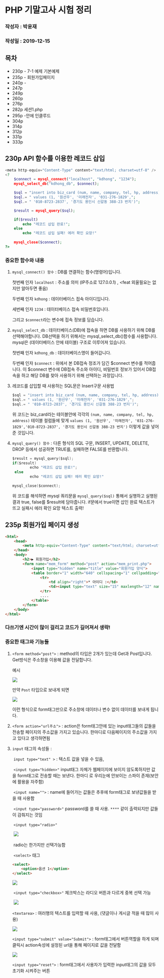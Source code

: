 # PHP 기말고사 시험 정리

### 작성자 : 박윤재

### 작성일 : 2019-12-15



## 목차

- 230p - 7-1 예제 기본예제
- 235p - 회원가입페이지 
- 240p - 
- 247p
- 249p 
- 260p 
- 276p
- 282p 세션1.php
- 295p  -안에 인클루드
- 304p 
- 314p 
- 312p
- 331p
- 333p



## 230p API 함수를 이용한 레코드 삽입

```php
<meta http-equiv="Content-Type" content="text/html; charset=utf-8" />
<?
    $connect = mysql_connect("localhost", "kdhong", "1234");
	mysql_select_db("kdhong_db", $connect);

	$sql = "insert into biz_card (num, name, company, tel, hp, address)";
	$sql.= " values (1, '원선우', '미래전자', '031-276-1829',";
	$sql.= " '010-8723-2837', '경기도 용인시 신갈동 388-23 번지')";

	$result = mysql_query($sql);

	if($result)
        echo "레코드 삽입 완료!";
	else
        echo "레코드 삽입 실패! 에러 확인 요망!"
        
    mysql_close($connect);
?>
```

### 중요한 함수와 내용

1. `mysql_connect() 함수` : DB를 연결하는 함수(명령어)입니다. 

   첫번째 인자 `localhost` : 주소를 의미 (IP주소로 127.0.0.1) , <feat 외울필요는 없지만 알아두면 좋음)

   두번째 인자 `kdhong` : 데이터베이스 접속 아이디입니다.

   세번째 인자 `1234` : 데이터베이스 접속 비밀번호입니다.

   그리고 `$connect`라는 변수에 접속 정보를 담습니다.

2. `mysql_select_db` : 데이터베이스(DB)에 접속을 하면 DB를 사용하기 위해 DB를 선택해야합니다. DB선택을 하기 위해서는 mysql_select_db()함수를 사용합니다. mysql은 (데이터베이스 안에 테이블) 구조로 이루어져 있습니다.

   첫번째 인자 `kdhong_db` : 데이터베이스명이 들어갑니다.

   두번째 인자 `$connect` : 위에서 본 DB접속 정조가 담긴 $connect 변수를 적어줍니다. 이 $connect 변수에 DB접속 주소와 아이디, 비밀번호 정보가 있어서 DB접속을 하고 해당 DB를 찾아 사용하기 위해 선택하는 과정입니다.

3. 레코드를 삽입할 때 사용하는 SQL문은 Insert구문 사용법

   ```c
   $sql = "insert into biz_card (num, name, company, tel, hp, address)";
   $sql.= " values (1, '원선우', '미래전자', '031-276-1829',";
   $sql.= " '010-8723-2837', '경기도 용인시 신갈동 388-23 번지')";
   ```

   위 코드는 biz_card라는 테이블안에 각각의 `(num, name, company, tel, hp, address)` 테이블 컬럼들에 맞게 `values (1, '원선우', '미래전자', '031-276-1829','010-8723-2837', '경기도 용인시 신갈동 388-23 번지')` 이렇게 값을 넣어준 것입니다. 

4. `mysql_query() 함수` : 다른 형식의 SQL 구문, INSERT, UPDATE, DELETE, DROP 등에서 성공하면 TRUE를, 실패하면 FALSE를 반환합니다.

   ```c
   $result = mysql_query($sql);
   if($result)
           echo "레코드 삽입 완료!";
   	else
           echo "레코드 삽입 실패! 에러 확인 요망!"
           
   mysql_close($connect);
   ```

   위 코드를 해석하면 mysql 쿼리문을 `mysql_query($sql)` 통해서 실행하고 실행된 결과 true, false를 $result에 담아줍니다. if문에서 true이면 삽인 완료 텍스트가 뜨고 실패시 에러 확인 요망 텍스트 출력!



## 235p 회원가입 페이지 생성

```html
<html>
    <head>
        <meta http-equiv="Content-Type" content="text/html; charset=utf-8" />
    </head>
    <body>
        <h2>▶ 회원가입</h2>
        <form name="mem_form" method="post" action="mem_print.php">
            <input type="hidden" name="title" value="회원가입 양식">
            <table border="1" width="640" cellspacing="1" cellpadding="4">
                <tr>
                	<td align="right">* 아이디 :</td>
                    <td><input type="text" size="15" maxlength="12" name="id" value="guest"</td>
                </tr>
                ....
            </table>
        </form>
    </body>
</html>
```

### 다쓰기엔 시간이 많이 걸리고 코드가 길어져서 생략!

### 중요한 태그와 기능들

1. `<form method="post">` : method의 타입은 2개가 있는데 Get과 Post입니다. Get방식은 주소창을 이용해 값을 전달합니다.

   예시

   ![](https://www.codingfactory.net/wp-content/uploads/php-get-post-02.png)

   만약 `Post` 타입으로 보내게 되면

   ![](https://i.imgur.com/D14VcjC.png)

   이런 형식으로 form태그만으로 주소창에 데이터나 변수 없이 데이터를 보내게 됩니다.

2. `<form action="url주소">` : action은 form태그안에 있는 input태그들의 값들을 전송할 페이지의 주소값을 가지고 있습니다. 한마디로 다음페이지의 주소값을 가지고 있다고 생각하면됨

3. `input` 태그의 속성들 : 

   ​	`input type="text" >` : 텍스트 값을 넣을 수 있음, 

   ​	`<input type="hidden>"` input태그 자체가 웹페이지에 보이지 않도록하지만 값을 form태그로 전송할 때는 보낸다. 	한마디	로 우리눈에 안보이는 스파이 존재(보안에 활용을 자주함)

   ​	`<input name="">` : name에 들어가는 값들은 추후에 form태그로 보낸값들을 받을 때 사용함

   ​	`<input type="password>"` password를 쓸 때 사용. `****` 같이 출력되지만 값들이 감춰지는 것임

   ​	`<input type="radio>"`  

   ​	![](https://i.stack.imgur.com/Ngv2E.png)

   ​	radio는 한가지만 선택가능함

   ​	`<select>` 태그

   ```html
   <select>
       <option>옵션 1</option>
   </select>
   ```

   ![](https://i.stack.imgur.com/ssyGR.jpg)

   ​	`<input type="checkbox>"`  체크박스는 라디오 버튼과 다르게 중복 선택 가능

   ​	![](https://dzone.com/storage/temp/10361090-3.png)

   `<textarea>` : 여러행의 텍스트를 입력할 때 사용, (댓글이나 게시글 적을 때 많이 사용)

   ![](https://i.stack.imgur.com/9LsrC.png)

   `<input type="submit" value="Submit">` : form태그에서 버튼역할을 하게 되며 클릭시 action속성에 설정된 url을 통해 페이지로 값을 전달함

   ![](https://media.geeksforgeeks.org/wp-content/uploads/20190529140659/html-input-type-submit.png)

   `<input type="reset">` : form태그에서 사용자가 입력한 input태그의 값을 모두 초기화 시켜주는 버튼